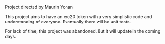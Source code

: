 Project directed by Maurin Yohan

This project aims to have an erc20 token with a very simplistic code and understanding of everyone. Eventually there will be unit tests. 

For lack of time, this project was abandoned. But it will update in the coming days.
